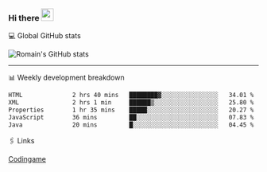 ### Hi there <img src="https://media.giphy.com/media/hvRJCLFzcasrR4ia7z/giphy.gif" width="25px" height="25px">

💻 Global GitHub stats


![Romain's GitHub stats](https://github-readme-stats.vercel.app/api?username=Flasssh&show_icons=true&theme=tokyonight)

---

📊 Weekly development breakdown
<!--START_SECTION:waka-->

```txt
HTML              2 hrs 40 mins   ████████▓░░░░░░░░░░░░░░░░   34.01 %
XML               2 hrs 1 min     ██████▒░░░░░░░░░░░░░░░░░░   25.80 %
Properties        1 hr 35 mins    █████░░░░░░░░░░░░░░░░░░░░   20.27 %
JavaScript        36 mins         ██░░░░░░░░░░░░░░░░░░░░░░░   07.83 %
Java              20 mins         █░░░░░░░░░░░░░░░░░░░░░░░░   04.45 %
```

<!--END_SECTION:waka-->

🖇 Links

[Codingame](https://www.codingame.com/profile/defc3ee5279aecc1bb6114e1f994ea9b3325423)
